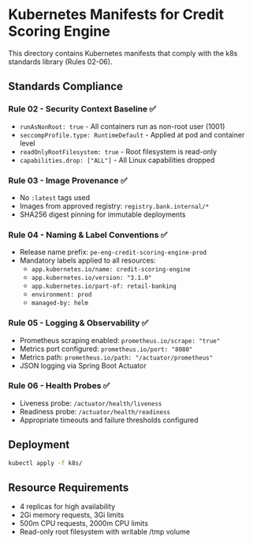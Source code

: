 # Kubernetes Manifests for Credit Scoring Engine

This directory contains Kubernetes manifests that comply with the k8s standards library (Rules 02-06).

## Standards Compliance

### Rule 02 - Security Context Baseline ✅
- `runAsNonRoot: true` - All containers run as non-root user (1001)
- `seccompProfile.type: RuntimeDefault` - Applied at pod and container level
- `readOnlyRootFilesystem: true` - Root filesystem is read-only
- `capabilities.drop: ["ALL"]` - All Linux capabilities dropped

### Rule 03 - Image Provenance ✅
- No `:latest` tags used
- Images from approved registry: `registry.bank.internal/*`
- SHA256 digest pinning for immutable deployments

### Rule 04 - Naming & Label Conventions ✅
- Release name prefix: `pe-eng-credit-scoring-engine-prod`
- Mandatory labels applied to all resources:
  - `app.kubernetes.io/name: credit-scoring-engine`
  - `app.kubernetes.io/version: "3.1.0"`
  - `app.kubernetes.io/part-of: retail-banking`
  - `environment: prod`
  - `managed-by: helm`

### Rule 05 - Logging & Observability ✅
- Prometheus scraping enabled: `prometheus.io/scrape: "true"`
- Metrics port configured: `prometheus.io/port: "8080"`
- Metrics path: `prometheus.io/path: "/actuator/prometheus"`
- JSON logging via Spring Boot Actuator

### Rule 06 - Health Probes ✅
- Liveness probe: `/actuator/health/liveness`
- Readiness probe: `/actuator/health/readiness`
- Appropriate timeouts and failure thresholds configured

## Deployment

```bash
kubectl apply -f k8s/
```

## Resource Requirements

- 4 replicas for high availability
- 2Gi memory requests, 3Gi limits
- 500m CPU requests, 2000m CPU limits
- Read-only root filesystem with writable /tmp volume
